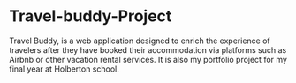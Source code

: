 # Travel-buddy-Project
Travel Buddy, is a web application designed to enrich the experience of travelers after they have booked their accommodation via platforms such as Airbnb or other vacation rental services. It is also my portfolio project for my final year at Holberton school.
